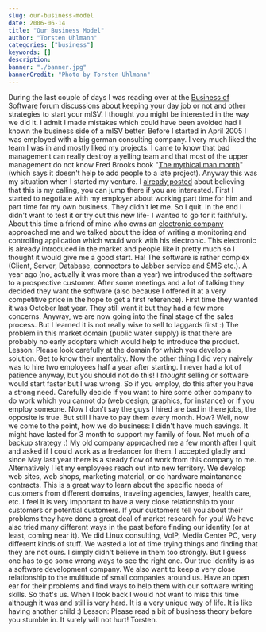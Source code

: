 ```yaml
---
slug: our-business-model
date: 2006-06-14
title: "Our Business Model"
author: "Torsten Uhlmann"
categories: ["business"]
keywords: []
description:
banner: "./banner.jpg"
bannerCredit: "Photo by Torsten Uhlmann"
---
```


During the last couple of days I was reading over at the [Business of Software](http://discuss.joelonsoftware.com/default.asp?pg=pgDiscussTopics&ixDiscussGroup=5) forum discussions about keeping your day job or not and other strategies to start your mISV. I thought you might be interested in the way we did it. I admit I made mistakes which could have been avoided had I known the business side of a mISV better. Before I started in April 2005 I was employed with a big german consulting company. I very much liked the team I was in and mostly liked my projects. I came to know that bad management can really destroy a yelling team and that most of the upper management do not know Fred Brooks book "[The mythical man month](http://www.amazon.de/exec/obidos/ASIN/0201835959/qid=1150293965/sr=8-1/ref=sr_8_xs_ap_i1_xgl/302-7597712-0273655)" (which says it doesn't help to add people to a late project). Anyway this was my situation when I started my venture. I [already posted](http://blog.agynamix.de/?p=38) about believing that this is my calling, you can jump there if you are interested. First I started to negotiate with my employer about working part time for him and part time for my own business. They didn't let me. So I quit. In the end I didn't want to test it or try out this new life- I wanted to go for it faithfully. About this time a friend of mine who owns an [electronic company](http://www.rdelectronic.de/html_en/index_en.htm) approached me and we talked about the idea of writing a monitoring and controlling application which would work with his electronic. This electronic is already introduced in the market and people like it pretty much so I thought it would give me a good start. Ha! The software is rather complex (Client, Server, Database, connectors to Jabber service and SMS etc.). A year ago (no, actually it was more than a year) we introduced the software to a prospective customer. After some meetings and a lot of talking they decided they want the software (also because I offered it at a very competitive price in the hope to get a first reference). First time they wanted it was October last year. They still want it but they had a few more concerns. Anyway, we are now going into the final stage of the sales process. But I learned it is not really wise to sell to laggards first :) The problem in this market domain (public water supply) is that there are probably no early adopters which would help to introduce the product. Lesson: Please look carefully at the domain for which you develop a solution. Get to know their mentality. Now the other thing I did very naively was to hire two employees half a year after starting. I never had a lot of patience anyway, but you should not do this! I *thought* selling or software would start faster but I was wrong. So if you employ, do this after you have a strong need. Carefully decide if you want to hire some other company to do work which you cannot do (web design, graphics, for instance) or if you employ someone. Now I don't say the guys I hired are bad in there jobs, the opposite is true. But still I have to pay them every month. How? Well, now we come to the point, how we do business: I didn't have much savings. It might have lasted for 3 month to support my family of four. Not much of a backup strategy :) My old company approached me a few month after I quit and asked if I could work as a freelancer for them. I accepted gladly and since May last year there is a steady flow of work from this company to me. Alternatively I let my employees reach out into new territory. We develop web sites, web shops, marketing material, or do hardware maintanance contracts. This is a great way to learn about the specific needs of customers from different domains, traveling agencies, lawyer, health care, etc. I feel it is very important to have a very close relationship to your customers or potential customers. If your customers tell you about their problems they have done a great deal of market research for you! We have also tried many different ways in the past before finding our identity (or at least, coming near it). We did Linux consulting, VoIP, Media Center PC, very different kinds of stuff. We wasted a lot of time trying things and finding that they are not ours. I simply didn't believe in them too strongly. But I guess one has to go some wrong ways to see the right one. Our true identity is as a software development company. We also want to keep a very close relationship to the multitude of small companies around us. Have an open ear for their problems and find ways to help them with our software writing skills. So that's us. When I look back I would not want to miss this time although it was and still is very hard. It is a very unique way of life. It is like having another child :) Lesson: Please read a bit of business theory before you stumble in. It surely will not hurt! Torsten.
